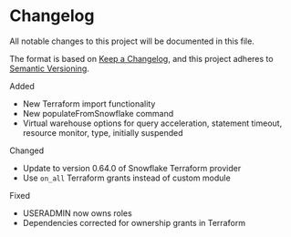 # Changelog
All notable changes to this project will be documented in this file.

The format is based on [Keep a Changelog](https://keepachangelog.com/en/1.0.0/),
and this project adheres to [Semantic Versioning](https://semver.org/spec/v2.0.0.html).

Added
* New Terraform import functionality
* New populateFromSnowflake command
* Virtual warehouse options for query acceleration, statement timeout, resource monitor, type, initially suspended

Changed
* Update to version 0.64.0 of Snowflake Terraform provider
* Use `on_all` Terraform grants instead of custom module

Fixed
* USERADMIN now owns roles
* Dependencies corrected for ownership grants in Terraform
